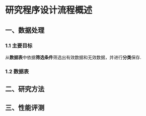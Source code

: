 # 研究程序设计流程概述

## 一、数据处理

### 1.1 主要目标

从**数据表**中依据**筛选条件**筛选出有效数据和无效数据，并进行**分类**保存.

### 1.2 数据表



## 二、研究方法

## 三、性能评测